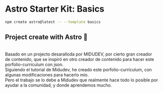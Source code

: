 # Astro Starter Kit: Basics

```sh
npm create astro@latest -- --template basics
```

## Project create with Astro 🚀

<br>
Basado en un projecto desaralloda por MIDUDEV, por cierto gran creador de contenido, que se inspiró en otro creador de contenido para hacer este porfolio-curriculum con json.
<br>
Siguiendo el tutorial de Midudev, he creado este porfolio-curriculum, con algunas modificaciones para hacerlo mío.<br>
Pero el trabajo se lo debe a Midudev que realmente hace todo lo posible por ayudar a la comunidad, y donde aprendemos mucho.


